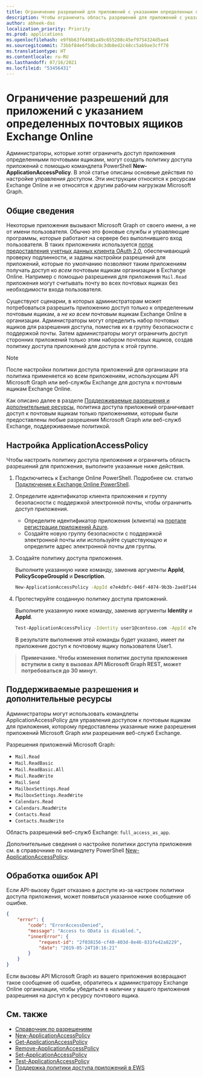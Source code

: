 ```yaml
---
title: Ограничение разрешений для приложений с указанием определенных почтовых ящиков Exchange Online
description: Чтобы ограничить область разрешений для приложений с указанием определенных почтовых ящиков Exchange Online, потребуется создать политики доступа приложений.
author: abheek-das
localization_priority: Priority
ms.prod: applications
ms.openlocfilehash: e9f6b63f64981a49c655208c45ef9754324d5ae4
ms.sourcegitcommit: 73bbf84e6f5dbc8c3db8ed2c48cc5ab9ae3cff78
ms.translationtype: HT
ms.contentlocale: ru-RU
ms.lasthandoff: 07/16/2021
ms.locfileid: "53456431"
---
```

# <a name="limiting-application-permissions-to-specific-exchange-online-mailboxes"></a>Ограничение разрешений для приложений с указанием определенных почтовых ящиков Exchange Online 

Администраторы, которые хотят ограничить доступ приложения определенными почтовыми ящиками, могут создать политику доступа приложений с помощью командлета PowerShell **New-ApplicationAccessPolicy**. В этой статье описаны основные действия по настройке управления доступом. Эти инструкции относятся к ресурсам Exchange Online и не относятся к другим рабочим нагрузкам Microsoft Graph. 

## <a name="background"></a>Общие сведения
Некоторые приложения вызывают Microsoft Graph от своего имени, а не от имени пользователя. Обычно это фоновые службы и управляющие программы, которые работают на сервере без выполнившего вход пользователя. В таких приложениях используется [поток предоставления учетных данных клиента OAuth 2.0](/azure/active-directory/develop/v2-oauth2-client-creds-grant-flow), обеспечивающий проверку подлинности, и заданы настройки разрешений для приложений, которые по умолчанию позволяют таким приложениям получать доступ ко _всем_ почтовым ящикам организации в Exchange Online. Например с помощью разрешения для приложения `Mail.Read` приложения могут считывать почту во всех почтовых ящиках без необходимости входа пользователя. 

Существуют сценарии, в которых администраторам может потребоваться разрешить приложению доступ только к определенным почтовым ящикам, а _не ко всем_ почтовым ящикам Exchange Online в организации. Администраторы могут определить набор почтовых ящиков для разрешения доступа, поместив их в группу безопасности с поддержкой почты. Затем администраторы могут ограничить доступ сторонних приложений только этим набором почтовых ящиков, создав политику доступа приложений для доступа к этой группе.

> [!NOTE]
> После настройки политики доступа приложений для организации эта политика применяется ко всем приложениям, использующим API Microsoft Graph или веб-службы Exchange для доступа к почтовым ящикам Exchange Online.

Как описано далее в разделе [Поддерживаемые разрешения и дополнительные ресурсы](#supported-permissions-and-additional-resources), политика доступа приложений ограничивает доступ к почтовым ящикам только приложениями, которым были предоставлены любые разрешения Microsoft Graph или веб-служб Exchange, поддерживаемые политикой.

## <a name="configure-applicationaccesspolicy"></a>Настройка ApplicationAccessPolicy

Чтобы настроить политику доступа приложения и ограничить область разрешений для приложения, выполните указанные ниже действия.
1.  Подключитесь к Exchange Online PowerShell. Подробнее см. статью [Подключение к Exchange Online PowerShell](/powershell/exchange/exchange-online/connect-to-exchange-online-powershell/connect-to-exchange-online-powershell?view=exchange-ps&preserve-view=true).

2.  Определите идентификатор клиента приложения и группу безопасности с поддержкой электронной почты, чтобы ограничить доступ приложения.

    - Определите идентификатор приложения (клиента) на [портале регистрации приложений Azure](https://portal.azure.com/#blade/Microsoft_AAD_RegisteredApps/ApplicationsListBlade).
    - Создайте новую группу безопасности с поддержкой электронной почты или используйте существующую и определите адрес электронной почты для группы. 

3.  Создайте политику доступа приложения. 

    Выполните указанную ниже команду, заменив аргументы **AppId**, **PolicyScopeGroupId** и **Description**.
    ```sh 
    New-ApplicationAccessPolicy -AppId e7e4dbfc-046f-4074-9b3b-2ae8f144f59b -PolicyScopeGroupId EvenUsers@contoso.com -AccessRight RestrictAccess -Description "Restrict this app to members of distribution group EvenUsers."
    ```
4.  Протестируйте созданную политику доступа приложений.

    Выполните указанную ниже команду, заменив аргументы **Identity** и **AppId**.
    ```sh
    Test-ApplicationAccessPolicy -Identity user1@contoso.com -AppId e7e4dbfc-046-4074-9b3b-2ae8f144f59b 
    ```
    В результате выполнения этой команды будет указано, имеет ли приложение доступ к почтовому ящику пользователя User1.

>**Примечание. Чтобы изменения политик доступа приложения вступили в силу в вызовах API Microsoft Graph REST, может потребоваться до 30 минут.**

## <a name="supported-permissions-and-additional-resources"></a>Поддерживаемые разрешения и дополнительные ресурсы

Администраторы могут использовать командлеты ApplicationAccessPolicy для управления доступом к почтовым ящикам для приложения, которому предоставлены указанные ниже разрешения приложений Microsoft Graph или разрешения веб-служб Exchange. 

Разрешения приложений Microsoft Graph: 
- `Mail.Read`
- `Mail.ReadBasic`
- `Mail.ReadBasic.All`
- `Mail.ReadWrite`
- `Mail.Send`
- `MailboxSettings.Read`
- `MailboxSettings.ReadWrite`
- `Calendars.Read`
- `Calendars.ReadWrite`
- `Contacts.Read`
- `Contacts.ReadWrite`

Область разрешений веб-служб Exchange: `full_access_as_app`.

Дополнительные сведения о настройке политики доступа приложения см. в справочнике по командлету PowerShell [New-ApplicationAccessPolicy](/powershell/module/exchange/new-applicationaccesspolicy?view=exchange-ps&preserve-view=true). 


## <a name="handling-api-errors"></a>Обработка ошибок API
Если API-вызову будет отказано в доступе из-за настроек политики доступа приложения, может появиться указанное ниже сообщение об ошибке. 
```json
{
    "error": {
        "code": "ErrorAccessDenied",
        "message": "Access to OData is disabled.",
        "innerError": {
            "request-id": "2f038156-cf40-403d-8e46-831fe42a8229",
            "date": "2019-05-24T10:16:21"
        }
    }
}
```
Если вызовы API Microsoft Graph из вашего приложения возвращают такое сообщение об ошибке, обратитесь к администратору Exchange Online организации, чтобы убедиться в наличии у вашего приложения разрешения на доступ к ресурсу почтового ящика.



## <a name="see-also"></a>См. также

- [Справочник по разрешениям](permissions-reference.md)
- [New-ApplicationAccessPolicy](/powershell/module/exchange/organization/new-applicationaccesspolicy)
- [Get-ApplicationAccessPolicy](/powershell/module/exchange/organization/get-applicationaccesspolicy)
- [Remove-ApplicationAccessPolicy](/powershell/module/exchange/organization/remove-applicationaccesspolicy)
- [Set-ApplicationAccessPolicy](/powershell/module/exchange/organization/set-applicationaccesspolicy)
- [Test-ApplicationAccessPolicy](/powershell/module/exchange/organization/test-applicationaccesspolicy)
- [Поддержка политики доступа приложений в EWS](https://techcommunity.microsoft.com/t5/exchange-team-blog/application-access-policy-support-in-ews/ba-p/2110361)
